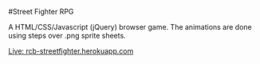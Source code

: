 #Street Fighter RPG

A HTML/CSS/Javascript (jQuery) browser game. The animations are done using steps over .png sprite sheets.

[Live: rcb-streetfighter.herokuapp.com](https://rcb-streetfighter.herokuapp.com/)